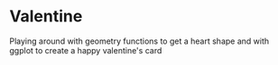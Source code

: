# Valentine
Playing around with geometry functions to get a heart shape and with ggplot to create a happy valentine's card
